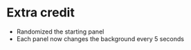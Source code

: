 # Extra credit

* Randomized the starting panel
* Each panel now changes the background every 5 seconds